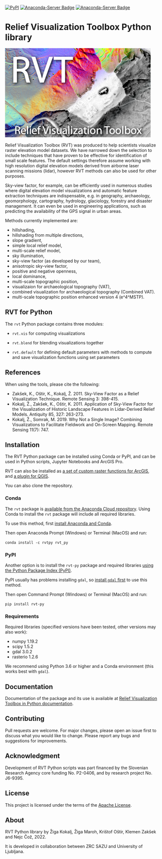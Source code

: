 [![PyPI](https://img.shields.io/pypi/v/RVT_py?style=flat-square)](https://pypi.org/project/rvt-py/)
[![Anaconda-Server Badge](https://anaconda.org/zmigyyy/rvt_py/badges/version.svg)](https://anaconda.org/zmigyyy/rvt_py)
[![Anaconda-Server Badge](https://anaconda.org/zmigyyy/rvt_py/badges/latest_release_date.svg)](https://anaconda.org/zmigyyy/rvt_py)

# Relief Visualization Toolbox Python library

![](./docs/figures/RVT_head.png)

Relief Visualization Toolbox (RVT) was produced to help scientists visualize raster elevation model datasets. We have narrowed down the selection to include techniques that have proven to be effective for identification of small scale features. The default settings therefore assume working with high resolution digital elevation models derived from airborne laser scanning missions (lidar), however RVT methods can also be used for other purposes.

Sky-view factor, for example, can be efficiently used in numerous studies where digital elevation model visualizations and automatic feature extraction techniques are indispensable, e.g. in geography, archaeology,  geomorphology, cartography, hydrology, glaciology, forestry and disaster management. It can even be used in engineering applications, such as predicting the availability of the GPS signal in urban areas.

Methods currently implemented are:

* hillshading,
* hillshading from multiple directions,
* slope gradient,
* simple local relief model,
* multi-scale relief model,
* sky illumination,
* sky-view factor (as developed by our team),
* anisotropic sky-view factor,
* positive and negative openness,
* local dominance,
* multi-scale topographic position,
* visualizaion for archaeological topography (VAT),
* combined visualization for archaeological topography (Combined VAT).
* multi-scale topographic position enhanced version 4 (e^4^MSTP).

## RVT for Python

The ``rvt`` Python package contains three modules:

* `rvt.vis` for computing visualizations

* `rvt.blend` for blending visualizations together
  
* ``rvt.default`` for defining default parameters with methods to compute and save visualization functions using set parameters

## References

When using the tools, please cite the following:

*   Zakšek, K., Oštir, K., Kokalj, Ž. 2011. Sky-View Factor as a Relief Visualization Technique. Remote Sensing 3: 398-415.
*   Kokalj, Ž., Zakšek, K., Oštir, K. 2011. Application of Sky-View Factor for the Visualization of Historic Landscape Features in Lidar-Derived Relief Models. Antiquity 85, 327: 263-273.
*   Kokalj, Ž., Somrak, M. 2019. Why Not a Single Image? Combining Visualizations to Facilitate Fieldwork and On-Screen Mapping. Remote Sensing 11(7): 747.


## Installation

The RVT Python package can be installed using Conda or PyPI, and can be used in Python scripts, Jupyter Notebooks and ArcGIS Pro.

RVT can also be installed as [a set of custom raster functions for ArcGIS](https://rvt-py.readthedocs.io/en/latest/install_arcgis.html "ArcGIS installation"), and [a plugin for QGIS](https://rvt-py.readthedocs.io/en/latest/install_qgis.html "QGIS installation").

You can also clone the repository.

### Conda

The ``rvt`` package is [available from the Anaconda Cloud repository](https://anaconda.org/rvtpy/rvt_py "rvt_py on Anaconda Cloud"). Using Conda to install the ``rvt`` package will include all required libraries.

To use this method, first [install Anaconda and Conda](https://docs.conda.io/projects/conda/en/latest/user-guide/getting-started.html "Getting started with conda").

Then open Anaconda Prompt (Windows) or Terminal (MacOS) and run:

``conda install -c rvtpy rvt_py``

### PyPI

Another option is to install the ``rvt-py`` package and required libraries [using the Python Package Index (PyPI)](https://pypi.org/project/rvt-py "rvt-py on PyPI").

PyPI usually has problems installing ``gdal``, so [install ``gdal`` first](https://pypi.org/project/GDAL/ "GDAL on PyPI") to use this method.

Then open Command Prompt (Windows) or Terminal (MacOS) and run:

``pip install rvt-py``

### Requirements

Required libraries (specified versions have been tested, other versions may also work):

*   numpy 1.19.2
*   scipy 1.5.2
*   gdal 3.0.2
*   rasterio 1.2.6

We recommend using Python 3.6 or higher and a Conda environment (this works best with ``gdal``).

## Documentation
Documentation of the package and its use is available at [Relief Visualization Toolbox in Python documentation](https://rvt-py.readthedocs.io/).

## Contributing
Pull requests are welcome. For major changes, please open an issue first to discuss what you would like to change. Please report any bugs and suggestions for improvements.

## Acknowledgment
Development of RVT Python scripts was part financed by the Slovenian Research Agency core funding No. P2-0406, and by research project No. J6-9395.

## License
This project is licensed under the terms of the [Apache License](LICENSE).

## About
RVT Python library by Žiga Kokalj, Žiga Maroh, Krištof Oštir, Klemen Zakšek and Nejc Čož, 2022.

It is developed in collaboration between ZRC SAZU and University of Ljubljana. 


